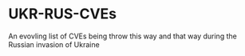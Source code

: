 # UKR-RUS-CVEs
An evovling list of CVEs being throw this way and that way during the Russian invasion of Ukraine 
